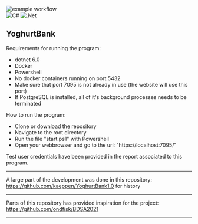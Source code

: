 ![example workflow](https://github.com/kaeppen/YoghurtBank/actions/workflows/build-and-test.yml/badge.svg?branch=main) <br>
![C#](https://img.shields.io/badge/c%23-%23239120.svg??style=flat-square&logo=appveyor&logo=c-sharp&logoColor=white)
![.Net](https://img.shields.io/badge/.NET-5C2D91?style=flat-square&logo=appveyor&logo=.net&logoColor=white)

YoghurtBank 
--------------------------------------------------------------------------------------------

Requirements for running the program: 
- dotnet 6.0 
- Docker 
- Powershell
- No docker containers running on port 5432
- Make sure that port 7095 is not already in use (the website will use this port)
- If PostgreSQL is installed, all of it's background processes needs to be terminated 

How to run the program: 
- Clone or download the repository 
- Navigate to the root directory 
- Run the file "start.ps1" with Powershell
- Open your webbrowser and go to the url: "https://localhost:7095/" 

Test user credentials have been provided in the report associated to this program. 


--------------------------------------------------------------------------------------------

A large part of the development was done in this repository: https://github.com/kaeppen/YoghurtBank1.0 for history

--------------------------------------------------------------------------------------------

Parts of this repository has provided inspiration for the project: https://github.com/ondfisk/BDSA2021

--------------------------------------------------------------------------------------------
